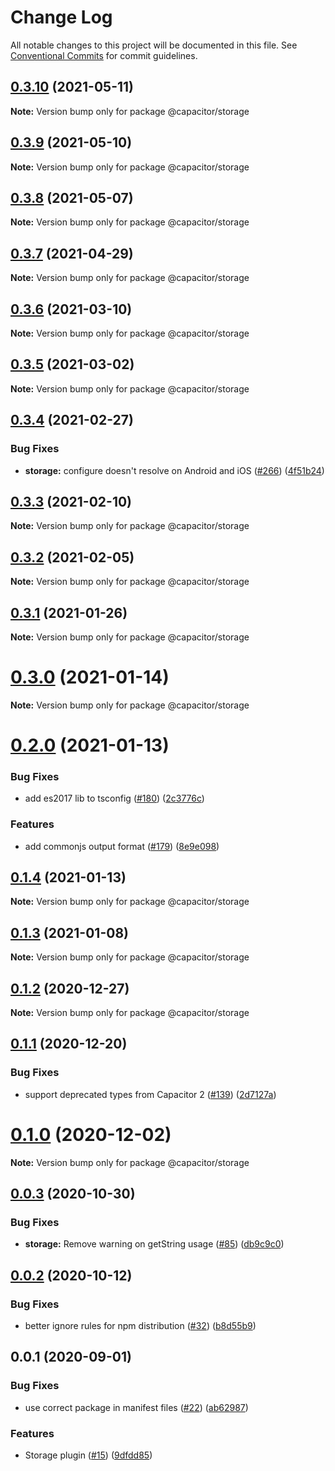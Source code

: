 # Change Log

All notable changes to this project will be documented in this file.
See [Conventional Commits](https://conventionalcommits.org) for commit guidelines.

## [0.3.10](https://github.com/ionic-team/capacitor-plugins/compare/@capacitor/storage@0.3.9...@capacitor/storage@0.3.10) (2021-05-11)

**Note:** Version bump only for package @capacitor/storage





## [0.3.9](https://github.com/ionic-team/capacitor-plugins/compare/@capacitor/storage@0.3.8...@capacitor/storage@0.3.9) (2021-05-10)

**Note:** Version bump only for package @capacitor/storage





## [0.3.8](https://github.com/ionic-team/capacitor-plugins/compare/@capacitor/storage@0.3.7...@capacitor/storage@0.3.8) (2021-05-07)

**Note:** Version bump only for package @capacitor/storage





## [0.3.7](https://github.com/ionic-team/capacitor-plugins/compare/@capacitor/storage@0.3.6...@capacitor/storage@0.3.7) (2021-04-29)

**Note:** Version bump only for package @capacitor/storage





## [0.3.6](https://github.com/ionic-team/capacitor-plugins/compare/@capacitor/storage@0.3.5...@capacitor/storage@0.3.6) (2021-03-10)

**Note:** Version bump only for package @capacitor/storage





## [0.3.5](https://github.com/ionic-team/capacitor-plugins/compare/@capacitor/storage@0.3.4...@capacitor/storage@0.3.5) (2021-03-02)

**Note:** Version bump only for package @capacitor/storage





## [0.3.4](https://github.com/ionic-team/capacitor-plugins/compare/@capacitor/storage@0.3.3...@capacitor/storage@0.3.4) (2021-02-27)


### Bug Fixes

* **storage:** configure doesn't resolve on Android and iOS ([#266](https://github.com/ionic-team/capacitor-plugins/issues/266)) ([4f51b24](https://github.com/ionic-team/capacitor-plugins/commit/4f51b24d18890ae207090304c153af6c0067fdff))





## [0.3.3](https://github.com/ionic-team/capacitor-plugins/compare/@capacitor/storage@0.3.2...@capacitor/storage@0.3.3) (2021-02-10)

**Note:** Version bump only for package @capacitor/storage





## [0.3.2](https://github.com/ionic-team/capacitor-plugins/compare/@capacitor/storage@0.3.1...@capacitor/storage@0.3.2) (2021-02-05)

**Note:** Version bump only for package @capacitor/storage





## [0.3.1](https://github.com/ionic-team/capacitor-plugins/compare/@capacitor/storage@0.3.0...@capacitor/storage@0.3.1) (2021-01-26)

**Note:** Version bump only for package @capacitor/storage





# [0.3.0](https://github.com/ionic-team/capacitor-plugins/compare/@capacitor/storage@0.2.0...@capacitor/storage@0.3.0) (2021-01-14)

**Note:** Version bump only for package @capacitor/storage





# [0.2.0](https://github.com/ionic-team/capacitor-plugins/compare/@capacitor/storage@0.1.4...@capacitor/storage@0.2.0) (2021-01-13)


### Bug Fixes

* add es2017 lib to tsconfig ([#180](https://github.com/ionic-team/capacitor-plugins/issues/180)) ([2c3776c](https://github.com/ionic-team/capacitor-plugins/commit/2c3776c38ca025c5ee965dec10ccf1cdb6c02e2f))


### Features

* add commonjs output format ([#179](https://github.com/ionic-team/capacitor-plugins/issues/179)) ([8e9e098](https://github.com/ionic-team/capacitor-plugins/commit/8e9e09862064b3f6771d7facbc4008e995d9b463))





## [0.1.4](https://github.com/ionic-team/capacitor-plugins/compare/@capacitor/storage@0.1.3...@capacitor/storage@0.1.4) (2021-01-13)

**Note:** Version bump only for package @capacitor/storage





## [0.1.3](https://github.com/ionic-team/capacitor-plugins/compare/@capacitor/storage@0.1.2...@capacitor/storage@0.1.3) (2021-01-08)

**Note:** Version bump only for package @capacitor/storage





## [0.1.2](https://github.com/ionic-team/capacitor-plugins/compare/@capacitor/storage@0.1.1...@capacitor/storage@0.1.2) (2020-12-27)

**Note:** Version bump only for package @capacitor/storage





## [0.1.1](https://github.com/ionic-team/capacitor-plugins/compare/@capacitor/storage@0.1.0...@capacitor/storage@0.1.1) (2020-12-20)


### Bug Fixes

* support deprecated types from Capacitor 2 ([#139](https://github.com/ionic-team/capacitor-plugins/issues/139)) ([2d7127a](https://github.com/ionic-team/capacitor-plugins/commit/2d7127a488e26f0287951921a6db47c49d817336))





# [0.1.0](https://github.com/ionic-team/capacitor-plugins/compare/@capacitor/storage@0.0.3...@capacitor/storage@0.1.0) (2020-12-02)

**Note:** Version bump only for package @capacitor/storage





## [0.0.3](https://github.com/ionic-team/capacitor-plugins/compare/@capacitor/storage@0.0.2...@capacitor/storage@0.0.3) (2020-10-30)


### Bug Fixes

* **storage:** Remove warning on getString usage ([#85](https://github.com/ionic-team/capacitor-plugins/issues/85)) ([db9c9c0](https://github.com/ionic-team/capacitor-plugins/commit/db9c9c0d6743488e13c86e3b4efd192b4a28a193))





## [0.0.2](https://github.com/ionic-team/capacitor-plugins/compare/@capacitor/storage@0.0.1...@capacitor/storage@0.0.2) (2020-10-12)


### Bug Fixes

* better ignore rules for npm distribution ([#32](https://github.com/ionic-team/capacitor-plugins/issues/32)) ([b8d55b9](https://github.com/ionic-team/capacitor-plugins/commit/b8d55b9233e4ad7b8a1cd41110b4e580fc2a059f))





## 0.0.1 (2020-09-01)


### Bug Fixes

* use correct package in manifest files ([#22](https://github.com/ionic-team/capacitor-plugins/issues/22)) ([ab62987](https://github.com/ionic-team/capacitor-plugins/commit/ab629877e1951f944594f1b23e1bffefcbc783dd))


### Features

* Storage plugin ([#15](https://github.com/ionic-team/capacitor-plugins/issues/15)) ([9dfdd85](https://github.com/ionic-team/capacitor-plugins/commit/9dfdd85b39c0df90db416a4bed094d03640fbe34))
